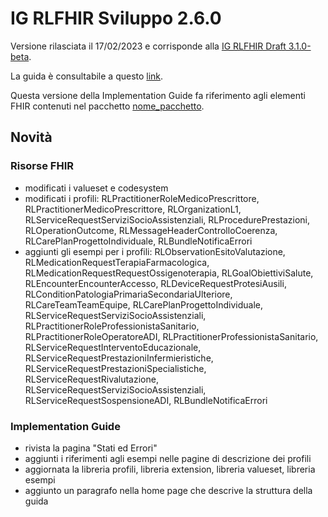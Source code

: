 # IG RLFHIR Sviluppo 2.6.0

Versione rilasciata il 17/02/2023 e corrisponde alla [IG RLFHIR Draft 3.1.0-beta]().

La guida è consultabile a questo [link]().

Questa versione della Implementation Guide fa riferimento agli elementi FHIR contenuti nel pacchetto [nome_pacchetto]().

## Novità
### Risorse FHIR
- modificati i valueset e codesystem
- modificati i profili: RLPractitionerRoleMedicoPrescrittore, RLPractitionerMedicoPrescrittore, RLOrganizationL1, RLServiceRequestServiziSocioAssistenziali, RLProcedurePrestazioni, RLOperationOutcome, RLMessageHeaderControlloCoerenza, RLCarePlanProgettoIndividuale, RLBundleNotificaErrori
- aggiunti gli esempi per i profili: RLObservationEsitoValutazione, RLMedicationRequestTerapiaFarmacologica, RLMedicationRequestRequestOssigenoterapia, RLGoalObiettiviSalute, RLEncounterEncounterAccesso, RLDeviceRequestProtesiAusili, RLConditionPatologiaPrimariaSecondariaUlteriore, RLCareTeamTeamEquipe, RLCarePlanProgettoIndividuale, RLServiceRequestServiziSocioAssistenziali, RLPractitionerRoleProfessionistaSanitario, RLPractitionerRoleOperatoreADI, RLPractitionerProfessionistaSanitario, RLServiceRequestInterventoEducazionale, RLServiceRequestPrestazioniInfermieristiche, RLServiceRequestPrestazioniSpecialistiche, RLServiceRequestRivalutazione, RLServiceRequestServiziSocioAssistenziali, RLServiceRequestSospensioneADI, RLBundleNotificaErrori

### Implementation Guide
- rivista la pagina "Stati ed Errori"
- aggiunti i riferimenti agli esempi nelle pagine di descrizione dei profili
- aggiornata la libreria profili, libreria extension, libreria valueset, libreria esempi
- aggiunto un paragrafo nella home page che descrive la struttura della guida

